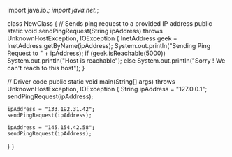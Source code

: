 import java.io.*;
import java.net.*;
  
class NewClass
{
  // Sends ping request to a provided IP address
  public static void sendPingRequest(String ipAddress)
              throws UnknownHostException, IOException
  {
    InetAddress geek = InetAddress.getByName(ipAddress);
    System.out.println("Sending Ping Request to " + ipAddress);
    if (geek.isReachable(5000))
      System.out.println("Host is reachable");
    else
      System.out.println("Sorry ! We can't reach to this host");
  }
  
  // Driver code
  public static void main(String[] args)
          throws UnknownHostException, IOException
  {
    String ipAddress = "127.0.0.1";
    sendPingRequest(ipAddress);
  
    ipAddress = "133.192.31.42";
    sendPingRequest(ipAddress);
  
    ipAddress = "145.154.42.58";
    sendPingRequest(ipAddress);
  }
}
